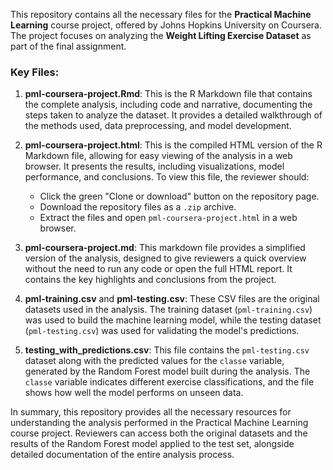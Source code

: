 This repository contains all the necessary files for the **Practical Machine Learning** course project, offered by Johns Hopkins University on Coursera. The project focuses on analyzing the **Weight Lifting Exercise Dataset** as part of the final assignment.

### Key Files:

1. **pml-coursera-project.Rmd**: This is the R Markdown file that contains the complete analysis, including code and narrative, documenting the steps taken to analyze the dataset. It provides a detailed walkthrough of the methods used, data preprocessing, and model development.

2. **pml-coursera-project.html**: This is the compiled HTML version of the R Markdown file, allowing for easy viewing of the analysis in a web browser. It presents the results, including visualizations, model performance, and conclusions. To view this file, the reviewer should:
   - Click the green "Clone or download" button on the repository page.
   - Download the repository files as a `.zip` archive.
   - Extract the files and open `pml-coursera-project.html` in a web browser.

3. **pml-coursera-project.md**: This markdown file provides a simplified version of the analysis, designed to give reviewers a quick overview without the need to run any code or open the full HTML report. It contains the key highlights and conclusions from the project.

4. **pml-training.csv** and **pml-testing.csv**: These CSV files are the original datasets used in the analysis. The training dataset (`pml-training.csv`) was used to build the machine learning model, while the testing dataset (`pml-testing.csv`) was used for validating the model's predictions.

5. **testing_with_predictions.csv**: This file contains the `pml-testing.csv` dataset along with the predicted values for the `classe` variable, generated by the Random Forest model built during the analysis. The `classe` variable indicates different exercise classifications, and the file shows how well the model performs on unseen data.

In summary, this repository provides all the necessary resources for understanding the analysis performed in the Practical Machine Learning course project. Reviewers can access both the original datasets and the results of the Random Forest model applied to the test set, alongside detailed documentation of the entire analysis process.

